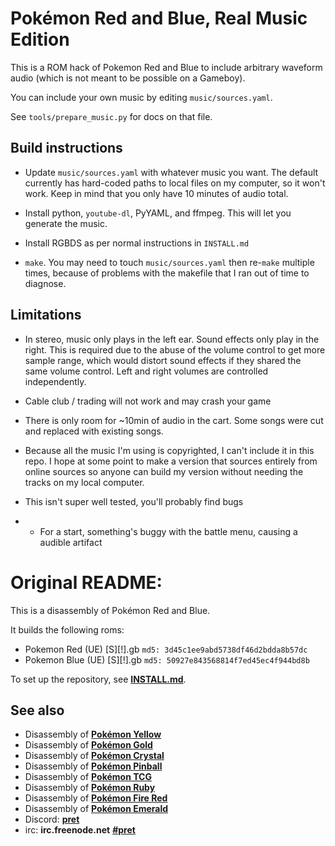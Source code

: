# Pokémon Red and Blue, Real Music Edition

This is a ROM hack of Pokemon Red and Blue to include arbitrary waveform audio
(which is not meant to be possible on a Gameboy).

You can include your own music by editing `music/sources.yaml`.

See `tools/prepare_music.py` for docs on that file.

## Build instructions

* Update `music/sources.yaml` with whatever music you want. The default currently has
  hard-coded paths to local files on my computer, so it won't work.
  Keep in mind that you only have 10 minutes of audio total.

* Install python, `youtube-dl`, PyYAML, and ffmpeg. This will let you generate the music.

* Install RGBDS as per normal instructions in `INSTALL.md`

* `make`. You may need to touch `music/sources.yaml` then re-`make` multiple times,
because of problems with the makefile that I ran out of time to diagnose.

## Limitations

* In stereo, music only plays in the left ear. Sound effects only play in the right.
  This is required due to the abuse of the volume control to get more sample range,
  which would distort sound effects if they shared the same volume control.
  Left and right volumes are controlled independently.

* Cable club / trading will not work and may crash your game

* There is only room for ~10min of audio in the cart. Some songs were cut and replaced
  with existing songs.

* Because all the music I'm using is copyrighted, I can't include it in this repo.
  I hope at some point to make a version that sources entirely from online sources
  so anyone can build my version without needing the tracks on my local computer.

* This isn't super well tested, you'll probably find bugs

* * For a start, something's buggy with the battle menu, causing a audible artifact

# Original README:

This is a disassembly of Pokémon Red and Blue.

It builds the following roms:

* Pokemon Red (UE) [S][!].gb  `md5: 3d45c1ee9abd5738df46d2bdda8b57dc`
* Pokemon Blue (UE) [S][!].gb `md5: 50927e843568814f7ed45ec4f944bd8b`

To set up the repository, see [**INSTALL.md**](INSTALL.md).


## See also

* Disassembly of [**Pokémon Yellow**][pokeyellow]
* Disassembly of [**Pokémon Gold**][pokegold]
* Disassembly of [**Pokémon Crystal**][pokecrystal]
* Disassembly of [**Pokémon Pinball**][pokepinball]
* Disassembly of [**Pokémon TCG**][poketcg]
* Disassembly of [**Pokémon Ruby**][pokeruby]
* Disassembly of [**Pokémon Fire Red**][pokefirered]
* Disassembly of [**Pokémon Emerald**][pokeemerald]
* Discord: [**pret**][Discord]
* irc: **irc.freenode.net** [**#pret**][irc]

[pokeyellow]: https://github.com/pret/pokeyellow
[pokegold]: https://github.com/pret/pokegold
[pokecrystal]: https://github.com/pret/pokecrystal
[pokepinball]: https://github.com/pret/pokepinball
[poketcg]: https://github.com/pret/poketcg
[pokeruby]: https://github.com/pret/pokeruby
[pokefirered]: https://github.com/pret/pokefirered
[pokeemerald]: https://github.com/pret/pokeemerald
[Discord]: https://discord.gg/6EuWgX9
[irc]: https://kiwiirc.com/client/irc.freenode.net/?#pret
